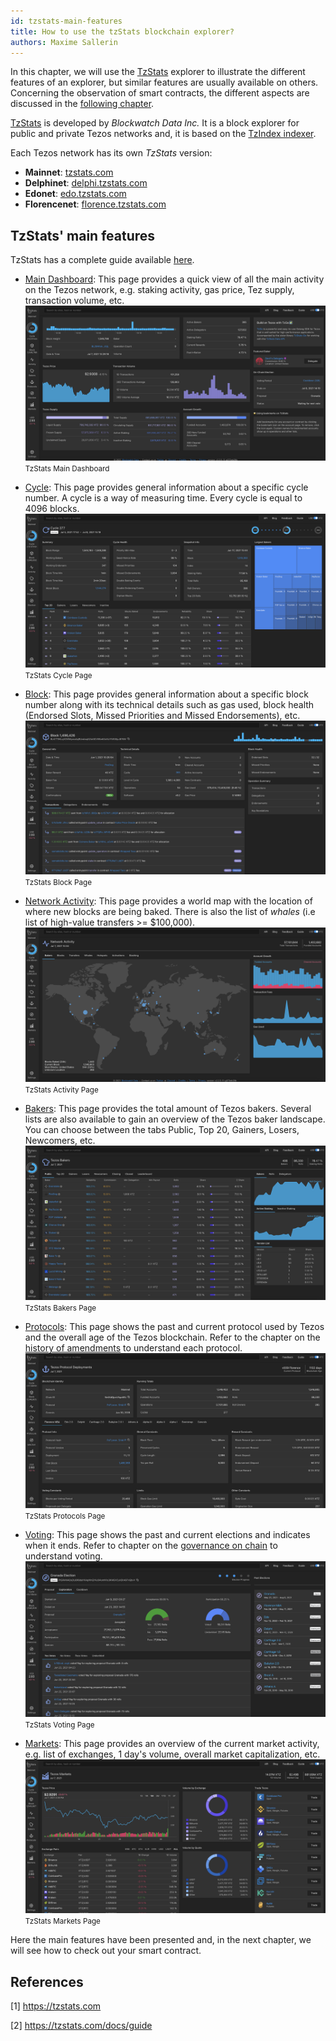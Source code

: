 ```yaml
---
id: tzstats-main-features
title: How to use the tzStats blockchain explorer?
authors: Maxime Sallerin
---
```


In this chapter, we will use the [TzStats](https://tzstats.com/) explorer to illustrate the different features of an explorer, but similar features are usually available on others. Concerning the observation of smart contracts, the different aspects are discussed in the [following chapter](./tzstats-smart-contract).

[TzStats](https://tzstats.com/) is developed by _Blockwatch Data Inc._ It is a block explorer for public and private Tezos networks and, it is based on the [TzIndex indexer](https://github.com/blockwatch-cc/tzindex).

Each Tezos network has its own _TzStats_ version:

- **Mainnet**: [tzstats.com](https://tzstats.com)
- **Delphinet**: [delphi.tzstats.com](https://delphi.tzstats.com)
- **Edonet**: [edo.tzstats.com](https://edo.tzstats.com)
- **Florencenet**: [florence.tzstats.com](https://florence.tzstats.com)

## TzStats' main features

TzStats has a complete guide available [here](https://tzstats.com/docs/guide).

- [Main Dashboard](https://tzstats.com/): This page provides a quick view of all the main activity on the Tezos network, e.g. staking activity, gas price, Tez supply, transaction volume, etc.
  ![](../../static/img/explorer/tzStats_first_page.png)
  <small className="figure">TzStats Main Dashboard</small>

- [Cycle](https://tzstats.com/cycle/head): This page provides general information about a specific cycle number. A cycle is a way of measuring time. Every cycle is equal to 4096 blocks.
  ![](../../static/img/explorer/tzStats_cycle.png)
  <small className="figure">TzStats Cycle Page</small>
  
- [Block](https://tzstats.com/1496426): This page provides general information about a specific block number along with its technical details such as gas used, block health (Endorsed Slots, Missed Priorities and Missed Endorsements), etc.
  ![](../../static/img/explorer/tzStats_block.png)
  <small className="figure">TzStats Block Page</small>

- [Network Activity](https://tzstats.com/activity): This page provides a world map with the location of where new blocks are being baked. There is also the list of _whales_ (i.e list of high-value transfers >= $100,000).
  ![](../../static/img/explorer/tzStats_activity.png)
  <small className="figure">TzStats Activity Page</small>

- [Bakers](https://tzstats.com/bakers): This page provides the total amount of Tezos bakers. Several lists are also available to gain an overview of the Tezos baker landscape. You can choose between the tabs Public, Top 20, Gainers, Losers, Newcomers, etc.
  ![](../../static/img/explorer/tzStats_bakers.png)
  <small className="figure">TzStats Bakers Page</small>

- [Protocols](https://tzstats.com/protocols): This page shows the past and current protocol used by Tezos and the overall age of the Tezos blockchain. Refer to the chapter on the [history of amendments](/tezos-basics/history-of-amendements) to understand each protocol.
  ![](../../static/img/explorer/tzStats_protocols.png)
  <small className="figure">TzStats Protocols Page</small>

- [Voting](https://tzstats.com/election/head): This page shows the past and current elections and indicates when it ends. Refer to chapter on the [governance on chain](/tezos-basics/governance-on-chain) to understand voting.
  ![](../../static/img/explorer/tzStats_voting.png)
  <small className="figure">TzStats Voting Page</small>

- [Markets](https://tzstats.com/markets): This page provides an overview of the current market activity, e.g. list of exchanges, 1 day's volume, overall market capitalization, etc.
  ![](../../static/img/explorer/tzStats_markets.png)
  <small className="figure">TzStats Markets Page</small>

Here the main features have been presented and, in the next chapter, we will see how to check out your smart contract.

## References

[1] https://tzstats.com

[2] https://tzstats.com/docs/guide
